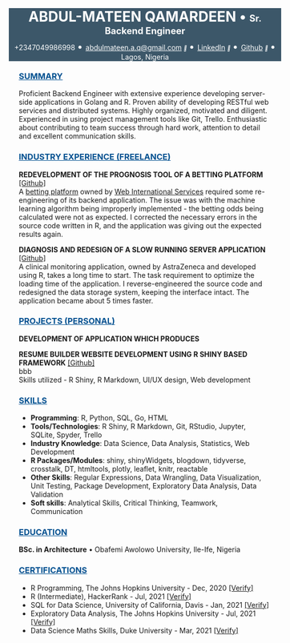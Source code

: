 <link rel="stylesheet" href="https://cdnjs.cloudflare.com/ajax/libs/font-awesome/4.7.0/css/font-awesome.min.css">

<div>
<div style = "background-color:#3C5769; color:white; margin:-20px">
<h1>
<center>
<span style = 'color: white'>ABDUL-MATEEN QAMARDEEN</span>
<span style = 'color: white'> &#x2022 </span>
<span style = 'font-size: 65%;color:white'>Sr. Backend Engineer</span>
</center/>
</h1>

<!-- <hr style = "background-color:gray;border-width:0;height:2px"> -->

<div style="text-align:center; margin-top:-10px; color:white">
+2347049986998
<span style = 'color: white; font-size:20px'> &#x2022 </span>
<a href="mailto:abdulmateen.a.q@gmail.com" style='color:white'>abdulmateen.a.q@gmail.com</a>
<i style="font-size:10px" class="fa">&#xf08e</i>
<span style = 'color: white; font-size:20px'> &#x2022 </span>
<a href="https://www.linkedin.com/in/abdulmateenqamardeen/" style='color:white'>LinkedIn</a>
<i style="font-size:10px" class="fa">&#xf08e</i>
<span style = 'color: white; font-size:20px'> &#x2022 </span>
<a href="https://github.com/DISCRETEboi/" style='color:white'>Github</a>
<i style="font-size:10px" class="fa">&#xf08e</i>
<span style = 'color: white; font-size:20px'> &#x2022 </span>
Lagos, Nigeria
</div>
</div>

<br />

<h3><u span style = 'color: #005090'>SUMMARY</u></h3>

Proficient Backend Engineer with extensive experience developing server-side applications in Golang and R. Proven ability of developing RESTful web services and distributed systems. Highly organized, motivated and diligent. Experienced in using project management tools like Git, Trello. Enthusiastic about contributing to team success through hard work, attention to detail and excellent communication skills.

<h3><u style = 'color:#005090'>INDUSTRY EXPERIENCE (FREELANCE)</u></h3>
 
<b>REDEVELOPMENT OF THE PROGNOSIS TOOL OF A BETTING PLATFORM</b> [[Github]](https://github.com/DISCRETEboi/WIS_test)  
A [betting platform](https://www.thepunterspage.com/kickform/) owned by [Web International Services](https://www.wis-ltd.net/) required some re-engineering of its backend application. The issue was with the machine learning algorithm being improperly implemented - the betting odds being calculated were not as expected. I corrected the necessary errors in the source code written in R, and the application was giving out the expected results again.

<b>DIAGNOSIS AND REDESIGN OF A SLOW RUNNING SERVER APPLICATION</b>
[[Github]](Link-to-be-updated)  
A clinical monitoring application, owned by AstraZeneca and developed using R, takes a long time to start. The task requirement to optimize the loading time of the application. I reverse-engineered the source code and redesigned the data storage system, keeping the interface intact. The application became about 5 times faster.

<h3><u span style = 'color: #005090'>PROJECTS (PERSONAL)</u></h3>

<b>DEVELOPMENT OF APPLICATION WHICH PRODUCES</b>

<b>RESUME BUILDER WEBSITE DEVELOPMENT USING R SHINY BASED FRAMEWORK</b> [[Github]](https://github.com/DISCRETEboi/resume_guide)  
bbb  
Skills utilized - R Shiny, R Markdown, UI/UX design, Web development



<h3><u span style = 'color: #005090'>SKILLS</u></h3>

<ul>
<li><b>Programming</b>: R, Python, SQL, Go, HTML</li>
<li><b>Tools/Technologies</b>: R Shiny, R Markdown, Git, RStudio, Jupyter, SQLite, Spyder, Trello</li>
<li><b>Industry Knowledge</b>: Data Science, Data Analysis, Statistics, Web Development</li>
<li><b>R Packages/Modules</b>: shiny, shinyWidgets, blogdown, tidyverse, crosstalk, DT, htmltools, plotly, leaflet, knitr, reactable</li>
<li><b>Other Skills</b>: Regular Expressions, Data Wrangling, Data Visualization, Unit Testing, Package Development, Exploratory Data Analysis, Data Validation</li>
<li><b>Soft skills</b>: Analytical Skills, Critical Thinking, Teamwork, Communication</li>
</ul>

<h3><u span style = 'color: #005090'>EDUCATION</u></h3>

<div>
<b>BSc. in Architecture</b>
&#x2022
Obafemi Awolowo University, Ile-Ife, Nigeria
</div>

<h3><u span style = 'color: #005090'>CERTIFICATIONS</u></h3>

- R Programming, The Johns Hopkins University - Dec, 2020 [[Verify]](https://www.coursera.org/account/accomplishments/verify/E2AF2R632Z2S?utm_source%3Dandroid%26utm_medium%3Dcertificate%26utm_content%3Dcert_image%26utm_campaign%3Dsharing_cta%26utm_product%3Dcourse)
- R (Intermediate), HackerRank - Jul, 2021 [[Verify]](https://www.hackerrank.com/certificates/f8006c3f3635)
- SQL for Data Science, University of California, Davis - Jan, 2021 [[Verify]](https://www.coursera.org/account/accomplishments/verify/D6XQBUEZ4YR6?utm_source%3Dandroid%26utm_medium%3Dcertificate%26utm_content%3Dcert_image%26utm_campaign%3Dsharing_cta%26utm_product%3Dcourse)
- Exploratory Data Analysis, The Johns Hopkins University - Jul, 2021 [[Verify]](https://www.coursera.org/account/accomplishments/verify/S84B68VZ5DZP?utm_source%3Dandroid%26utm_medium%3Dcertificate%26utm_content%3Dcert_image%26utm_campaign%3Dsharing_cta%26utm_product%3Dcourse)
- Data Science Maths Skills, Duke University - Mar, 2021 [[Verify]](https://www.coursera.org/account/accomplishments/verify/YJ8TDU33JGJ7?utm_source%3Dandroid%26utm_medium%3Dcertificate%26utm_content%3Dcert_image%26utm_campaign%3Dsharing_cta%26utm_product%3Dcourse)

